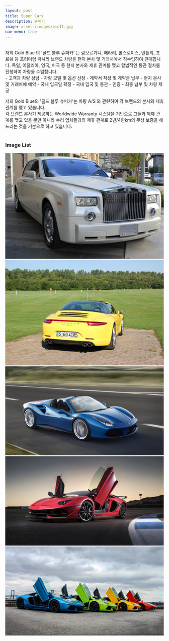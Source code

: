 ```yaml
---
layout: post
title: Super Cars
description: 슈퍼카
image: assets/images/pic11.jpg
nav-menu: true
---
```


<br/>
저희 Gold Blue 의 '골드 블루 슈퍼카' 는 람보르기니, 페라리, 롤스로이스, 벤틀리, 포르쉐 등 프리미엄 럭셔리 브랜드 차량을 현지 본사 및 거래처에서 직수입하여 판매합니다.  
독일, 이탈리아, 영국, 미국 등 현지 본사와 제휴 관계를 맺고 합법적인 통관 절차를 진행하여 차량을 수입합니다.
<br/>
- 고객과 차량 상담
- 차량 모델 및 옵션 선정
- 계약서 작성 및 계약금 납부
- 현지 본사 및 거래처에 예약
- 국내 입국일 확정
- 국내 입국 및 통관
- 인증
- 최종 납부 및 차량 제공

저희 Gold Blue의 '골드 블루 슈퍼카'는 차량 A/S 와 관련하여 각 브랜드의 본사와 제휴 관계를 맺고 있습니다.  
각 브랜드 본사가 제공하는 Worldwide Warranty 시스템을 기반으로 그들과 제휴 관계를 맺고 있을 뿐만 아니라 수리 업체들과의 제휴 관계로 2년/4만km의 무상 보증을 해드리는 것을 기본으로 하고 있습니다.  
<br/>

<h3>Image List</h3>

<div class="box alt">
	<div class="row 50% uniform">
		<div class="4u"><span class="image fit"><img src="assets/images/rolls-royce.jpg" alt="" /></span></div>
		<div class="4u"><span class="image fit"><img src="assets/images/pic08.jpg" alt="" /></span></div>
		<div class="4u"><span class="image fit"><img src="assets/images/ferrari1.jpg" alt="" /></span></div>
		<div class="4u"><span class="image fit"><img src="assets/images/aventador1.jpg" alt="" /></span></div>
		<div class="4u"><span class="image fit"><img src="assets/images/lam1.jpg" alt="" /></span></div>
	</div>
</div>
